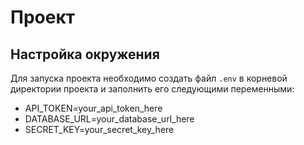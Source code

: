 # Проект

## Настройка окружения

Для запуска проекта необходимо создать файл `.env` в корневой директории проекта и заполнить его следующими переменными:

* API_TOKEN=your_api_token_here
* DATABASE_URL=your_database_url_here
* SECRET_KEY=your_secret_key_here